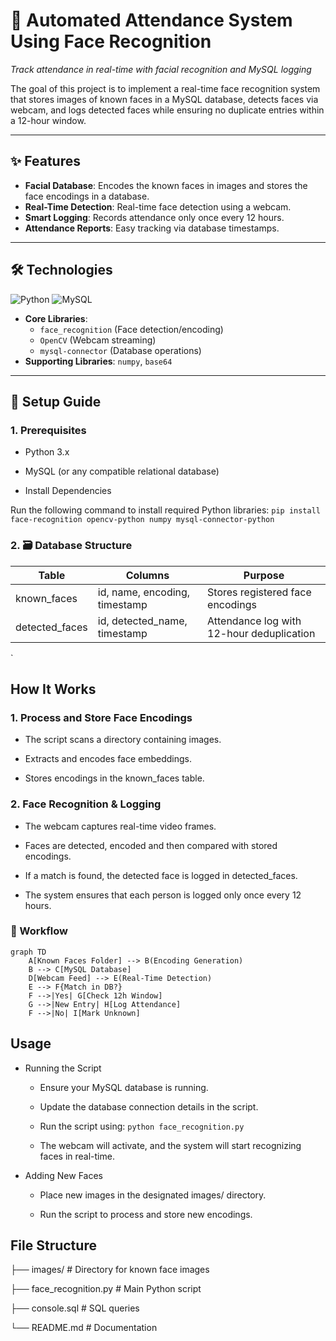 # 🎯 Automated Attendance System Using Face Recognition  
*Track attendance in real-time with facial recognition and MySQL logging*

The goal of this project is to implement a real-time face recognition system that stores images of known faces in a MySQL database, detects faces via webcam, and logs detected faces while ensuring no duplicate entries within a 12-hour window.

---

## ✨ Features
- **Facial Database**: Encodes the known faces in images and stores the face encodings in a database.
- **Real-Time Detection**: Real-time face detection using a webcam.
- **Smart Logging**: Records attendance only once every 12 hours.
- **Attendance Reports**: Easy tracking via database timestamps.

---

## 🛠 Technologies
![Python](https://img.shields.io/badge/Python-3.8%2B-blue)
![MySQL](https://img.shields.io/badge/MySQL-8.0-orange)
- **Core Libraries**: 
  - `face_recognition` (Face detection/encoding)
  - `OpenCV` (Webcam streaming)
  - `mysql-connector` (Database operations)
- **Supporting Libraries**: `numpy`, `base64`

---

## 🚀 Setup Guide

### 1. Prerequisites
 - Python 3.x

 - MySQL (or any compatible relational database)

 - Install Dependencies

Run the following command to install required Python libraries:
`pip install face-recognition opencv-python numpy mysql-connector-python`

### 2. 🗃 Database Structure

| Table  | Columns | Purpose | 
| ------------- | ------------- | ------------- |
| known_faces |	id, name, encoding, timestamp	| Stores registered face encodings |
| detected_faces | id, detected_name, timestamp	| Attendance log with 12-hour deduplication |

`
## How It Works

### 1. Process and Store Face Encodings

- The script scans a directory containing images.

- Extracts and encodes face embeddings.

- Stores encodings in the known_faces table.

### 2. Face Recognition & Logging

- The webcam captures real-time video frames.

- Faces are detected, encoded and then compared with stored encodings.

- If a match is found, the detected face is logged in detected_faces.

- The system ensures that each person is logged only once every 12 hours.

 ### 🔄 Workflow
```mermaid
graph TD
    A[Known Faces Folder] --> B(Encoding Generation)
    B --> C[MySQL Database]
    D[Webcam Feed] --> E(Real-Time Detection)
    E --> F{Match in DB?}
    F -->|Yes| G[Check 12h Window]
    G -->|New Entry| H[Log Attendance]
    F -->|No| I[Mark Unknown]
```

## Usage

- Running the Script

  - Ensure your MySQL database is running.

  - Update the database connection details in the script.

  - Run the script using:  `python face_recognition.py`

  - The webcam will activate, and the system will start recognizing faces in real-time.

- Adding New Faces

  - Place new images in the designated images/ directory.

  - Run the script to process and store new encodings.

##  File Structure
├── images/               # Directory for known face images

├── face_recognition.py   # Main Python script

├── console.sql           # SQL queries

└── README.md             # Documentation


